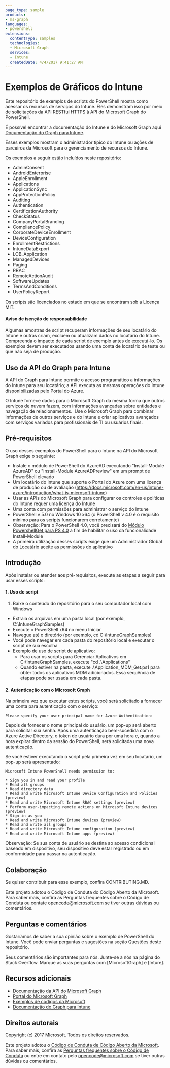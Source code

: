 ```yaml
---
page_type: sample
products:
- ms-graph
languages:
- powershell
extensions:
  contentType: samples
  technologies:
  - Microsoft Graph 
  services:
  - Intune
  createdDate: 4/4/2017 9:41:27 AM
---
```

# Exemplos de Gráficos do Intune

Este repositório de exemplos de scripts do PowerShell mostra como acessar os recursos de serviços do Intune. Eles demonstram isso por meio de solicitações da API RESTful HTTPS à API do Microsoft Graph do PowerShell.

É possível encontrar a documentação do Intune e do Microsoft Graph aqui [Documentação do Graph para Intune](https://developer.microsoft.com/en-us/graph/docs/api-reference/beta/resources/intune_graph_overview).

Esses exemplos mostram o administrador típico do Intune ou ações de parceiros da Microsoft para o gerenciamento de recursos do Intune.

Os exemplos a seguir estão incluídos neste repositório:
- AdminConsent
- AndroidEnterprise
- AppleEnrollment
- Applications
- ApplicationSync
- AppProtectionPolicy
- Auditing
- Authentication
- CertificationAuthority
- CheckStatus
- CompanyPortalBranding
- CompliancePolicy
- CorporateDeviceEnrollment
- DeviceConfiguration
- EnrollmentRestrictions
- IntuneDataExport
- LOB_Application
- ManagedDevices
- Paging
- RBAC
- RemoteActionAudit
- SoftwareUpdates
- TermsAndConditions
- UserPolicyReport

Os scripts são licenciados no estado em que se encontram sob a Licença MIT.

#### Aviso de isenção de responsabilidade
Algumas amostras de script recuperam informações de seu locatário do Intune e outras criam, excluem ou atualizam dados no locatário do Intune.  Compreenda o impacto de cada script de exemplo antes de executá-lo. Os exemplos devem ser executados usando uma conta de locatário de teste ou que não seja de produção. 

## Uso da API do Graph para Intune
A API do Graph para Intune permite o acesso programático a informações do Intune para seu locatário; a API executa as mesmas operações do Intune disponibilizadas pelo Portal do Azure.  

O Intune fornece dados para o Microsoft Graph da mesma forma que outros serviços de nuvem fazem, com informações avançadas sobre entidades e navegação de relacionamentos.  Use o Microsoft Graph para combinar informações de outros serviços e do Intune e criar aplicativos avançados com serviços variados para profissionais de TI ou usuários finais.     

## Pré-requisitos
O uso desses exemplos do PowerShell para o Intune na API do Microsoft Graph exige o seguinte:
* Instale o módulo de PowerShell do AzureAD executando "Install-Module AzureAD" ou "Install-Module AzureADPreview" em um prompt de PowerShell elevado
* Um locatário do Intune que suporte o Portal do Azure com uma licença de produção ou de avaliação (https://docs.microsoft.com/en-us/intune-azure/introduction/what-is-microsoft-intune)
* Usar as APIs do Microsoft Graph para configurar os controles e políticas do Intune requer uma licença do Intune
* Uma conta com permissões para administrar o serviço do Intune
* PowerShell v 5.0 no Windows 10 x64 (o PowerShell v 4.0 é o requisito mínimo para os scripts funcionarem corretamente)
* Observação: Para o PowerShell 4.0, você precisará do [Módulo PowershellGet para PS 4.0](https://www.microsoft.com/en-us/download/details.aspx?id=51451) a fim de habilitar o uso da funcionalidade Install-Module
* A primeira utilização desses scripts exige que um Administrador Global do Locatário aceite as permissões do aplicativo

## Introdução
Após instalar ou atender aos pré-requisitos, execute as etapas a seguir para usar esses scripts:

#### 1. Uso de script

1. Baixe o conteúdo do repositório para o seu computador local com Windows
* Extraia os arquivos em uma pasta local (por exemplo, C:\IntuneGraphSamples)
* Execute o PowerShell x64 no menu Iniciar
* Navegue até o diretório (por exemplo, cd C:\IntuneGraphSamples)
* Você pode navegar em cada pasta do repositório local e executar o script de sua escolha
* Exemplo de uso de script de aplicativo:
  * Para usar os scripts para Gerenciar Aplicativos em C:\IntuneGraphSamples, execute "cd .\Applications\"
  * Quando estiver na pasta, execute .\Application_MDM_Get.ps1
  para obter todos os aplicativos MDM adicionados. Essa sequência de etapas pode ser usada em cada pasta.

#### 2. Autenticação com o Microsoft Graph
Na primeira vez que executar estes scripts, você será solicitado a fornecer uma conta para autenticação com o serviço:
```
Please specify your user principal name for Azure Authentication:
```
Depois de fornecer o nome principal do usuário, um pop-up será aberto para solicitar sua senha. Após uma autenticação bem-sucedida com o Azure Active Directory, o token de usuário dura por uma hora e, quando a hora expirar dentro da sessão do PowerShell, será solicitada uma nova autenticação.

Se você estiver executando o script pela primeira vez em seu locatário, um pop-up será apresentado:

```
Microsoft Intune PowerShell needs permission to:

* Sign you in and read your profile
* Read all groups
* Read directory data
* Read and write Microsoft Intune Device Configuration and Policies (preview)
* Read and write Microsoft Intune RBAC settings (preview)
* Perform user-impacting remote actions on Microsoft Intune devices (preview)
* Sign in as you
* Read and write Microsoft Intune devices (preview)
* Read and write all groups
* Read and write Microsoft Intune configuration (preview)
* Read and write Microsoft Intune apps (preview)
```

Observação: Se sua conta de usuário se destina ao acesso condicional baseado em dispositivo, seu dispositivo deve estar registrado ou em conformidade para passar na autenticação.

## Colaboração

Se quiser contribuir para esse exemplo, confira CONTRIBUTING.MD.

Este projeto adotou o Código de Conduta do Código Aberto da Microsoft. Para saber mais, confira as Perguntas frequentes sobre o Código de Conduta ou contate opencode@microsoft.com se tiver outras dúvidas ou comentários.

## Perguntas e comentários

Gostaríamos de saber a sua opinião sobre o exemplo de PowerShell do Intune. Você pode enviar perguntas e sugestões na seção Questões deste repositório.

Seus comentários são importantes para nós. Junte-se a nós na página do Stack Overflow. Marque as suas perguntas com \[MicrosoftGraph] e \[Inture].


## Recursos adicionais
* [Documentação da API do Microsoft Graph](https://developer.microsoft.com/en-us/graph/docs)
* [Portal do Microsoft Graph](https://developer.microsoft.com/en-us/graph/graph-explorer)
* [Exemplos de códigos da Microsoft](https://developer.microsoft.com/en-us/graph/code-samples-and-sdks)
* [Documentação do Graph para Intune](https://developer.microsoft.com/en-us/graph/docs/api-reference/beta/resources/intune_graph_overview)

## Direitos autorais
Copyright (c) 2017 Microsoft. Todos os direitos reservados.

Este projeto adotou o [Código de Conduta de Código Aberto da Microsoft](https://opensource.microsoft.com/codeofconduct/).  Para saber mais, confira as [Perguntas frequentes sobre o Código de Conduta](https://opensource.microsoft.com/codeofconduct/faq/) ou entre em contato pelo [opencode@microsoft.com](mailto:opencode@microsoft.com) se tiver outras dúvidas ou comentários.
